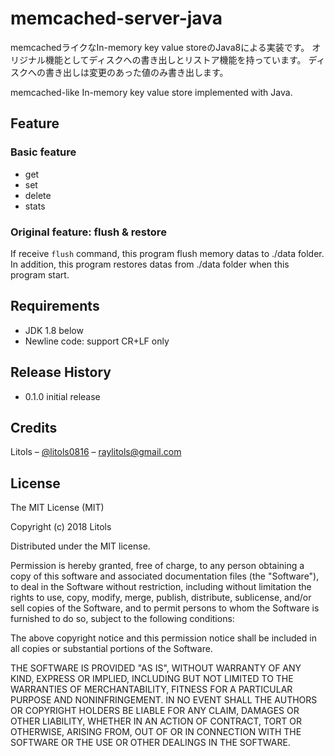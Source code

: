 # memcached-server-java
memcachedライクなIn-memory key value storeのJava8による実装です。
オリジナル機能としてディスクへの書き出しとリストア機能を持っています。
ディスクへの書き出しは変更のあった値のみ書き出します。

memcached-like In-memory key value store implemented with Java. 

## Feature
### Basic feature
- get
- set
- delete
- stats

### Original feature: flush & restore
If receive `flush` command, this program flush memory datas to ./data folder.
In addition, this program restores datas from ./data folder when this program start.

## Requirements

- JDK 1.8 below
- Newline code: support CR+LF only


## Release History

* 0.1.0
initial release

## Credits

Litols – [@litols0816](https://twitter.com/litols0816) – raylitols@gmail.com

## License
 
The MIT License (MIT)

Copyright (c) 2018 Litols

Distributed under the MIT license. 

Permission is hereby granted, free of charge, to any person obtaining a copy of this software and associated documentation files (the "Software"), to deal in the Software without restriction, including without limitation the rights to use, copy, modify, merge, publish, distribute, sublicense, and/or sell copies of the Software, and to permit persons to whom the Software is furnished to do so, subject to the following conditions:

The above copyright notice and this permission notice shall be included in all copies or substantial portions of the Software.

THE SOFTWARE IS PROVIDED "AS IS", WITHOUT WARRANTY OF ANY KIND, EXPRESS OR IMPLIED, INCLUDING BUT NOT LIMITED TO THE WARRANTIES OF MERCHANTABILITY, FITNESS FOR A PARTICULAR PURPOSE AND NONINFRINGEMENT. IN NO EVENT SHALL THE AUTHORS OR COPYRIGHT HOLDERS BE LIABLE FOR ANY CLAIM, DAMAGES OR OTHER LIABILITY, WHETHER IN AN ACTION OF CONTRACT, TORT OR OTHERWISE, ARISING FROM, OUT OF OR IN CONNECTION WITH THE SOFTWARE OR THE USE OR OTHER DEALINGS IN THE SOFTWARE.